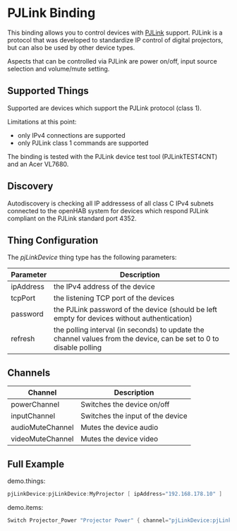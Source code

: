 # PJLink Binding

This binding allows you to control devices with [PJLink](https://pjlink.jbmia.or.jp/english/) support. PJLink is a protocol that was developed to standardize IP control of digital projectors, but can also be used by other device types.

Aspects that can be controlled via PJLink are power on/off, input source selection and volume/mute setting.

## Supported Things

Supported are devices which support the PJLink protocol (class 1). 

Limitations at this point:

- only IPv4 connections are supported
- only PJLink class 1 commands are supported

The binding is tested with the PJLink device test tool (PJLinkTEST4CNT) and an Acer VL7680.

## Discovery

Autodiscovery is checking all IP addressess of all class C IPv4 subnets connected to the openHAB system for devices which respond PJLink compliant on the PJLink standard port 4352.

## Thing Configuration

The *pjLinkDevice* thing type has the following parameters:

| Parameter | Description                    |
|-----------|--------------------------------|
| ipAddress | the IPv4 address of the device |
| tcpPort   | the listening TCP port of the devices |
| password  | the PJLink password of the device (should be left empty for devices without authentication) |
| refresh   | the polling interval (in seconds) to update the channel values from the device, can be set to 0 to disable polling |

## Channels

| Channel | Description                    |
|-----------|--------------------------------|
| powerChannel | Switches the device on/off
| inputChannel | Switches the input of the device
| audioMuteChannel | Mutes the device audio
| videoMuteChannel | Mutes the device video

## Full Example

demo.things:

```java
pjLinkDevice:pjLinkDevice:MyProjector [ ipAddress="192.168.178.10" ]
```

demo.items:

```java
Switch Projector_Power "Projector Power" { channel="pjLinkDevice:pjLinkDevice:MyProjector:powerChannel" }
```